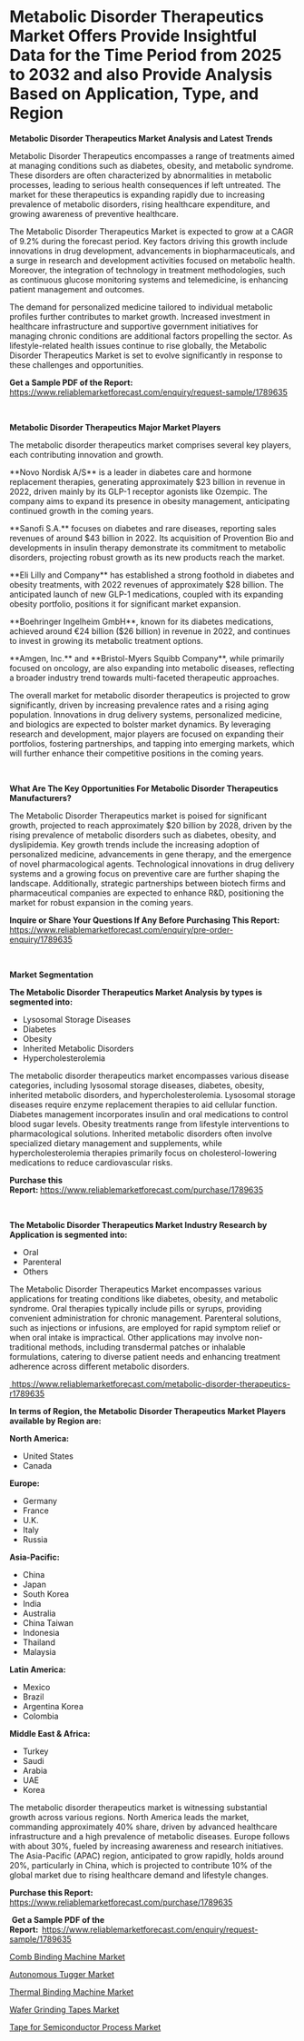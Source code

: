 <p><h1>Metabolic Disorder Therapeutics Market Offers Provide Insightful Data for the Time Period from 2025 to 2032 and also Provide Analysis Based on Application, Type, and Region</h1></p><p><strong>Metabolic Disorder Therapeutics Market Analysis and Latest Trends</strong></p>
<p><p>Metabolic Disorder Therapeutics encompasses a range of treatments aimed at managing conditions such as diabetes, obesity, and metabolic syndrome. These disorders are often characterized by abnormalities in metabolic processes, leading to serious health consequences if left untreated. The market for these therapeutics is expanding rapidly due to increasing prevalence of metabolic disorders, rising healthcare expenditure, and growing awareness of preventive healthcare. </p><p>The Metabolic Disorder Therapeutics Market is expected to grow at a CAGR of 9.2% during the forecast period. Key factors driving this growth include innovations in drug development, advancements in biopharmaceuticals, and a surge in research and development activities focused on metabolic health. Moreover, the integration of technology in treatment methodologies, such as continuous glucose monitoring systems and telemedicine, is enhancing patient management and outcomes. </p><p>The demand for personalized medicine tailored to individual metabolic profiles further contributes to market growth. Increased investment in healthcare infrastructure and supportive government initiatives for managing chronic conditions are additional factors propelling the sector. As lifestyle-related health issues continue to rise globally, the Metabolic Disorder Therapeutics Market is set to evolve significantly in response to these challenges and opportunities.</p></p>
<p><strong>Get a Sample PDF of the Report:&nbsp;</strong> <a href="https://www.reliablemarketforecast.com/enquiry/request-sample/1789635?utm_campaign=2011&utm_medium=2&utm_source=Github&utm_content=ia&utm_term=25032025&utm_id=metabolic-disorder-therapeutics">https://www.reliablemarketforecast.com/enquiry/request-sample/1789635</a></p>
<p>&nbsp;</p>
<p><strong>Metabolic Disorder Therapeutics Major Market Players</strong></p>
<p><p>The metabolic disorder therapeutics market comprises several key players, each contributing innovation and growth. </p><p>**Novo Nordisk A/S** is a leader in diabetes care and hormone replacement therapies, generating approximately $23 billion in revenue in 2022, driven mainly by its GLP-1 receptor agonists like Ozempic. The company aims to expand its presence in obesity management, anticipating continued growth in the coming years.</p><p>**Sanofi S.A.** focuses on diabetes and rare diseases, reporting sales revenues of around $43 billion in 2022. Its acquisition of Provention Bio and developments in insulin therapy demonstrate its commitment to metabolic disorders, projecting robust growth as its new products reach the market.</p><p>**Eli Lilly and Company** has established a strong foothold in diabetes and obesity treatments, with 2022 revenues of approximately $28 billion. The anticipated launch of new GLP-1 medications, coupled with its expanding obesity portfolio, positions it for significant market expansion.</p><p>**Boehringer Ingelheim GmbH**, known for its diabetes medications, achieved around €24 billion ($26 billion) in revenue in 2022, and continues to invest in growing its metabolic treatment options. </p><p>**Amgen, Inc.** and **Bristol-Myers Squibb Company**, while primarily focused on oncology, are also expanding into metabolic diseases, reflecting a broader industry trend towards multi-faceted therapeutic approaches.</p><p>The overall market for metabolic disorder therapeutics is projected to grow significantly, driven by increasing prevalence rates and a rising aging population. Innovations in drug delivery systems, personalized medicine, and biologics are expected to bolster market dynamics. By leveraging research and development, major players are focused on expanding their portfolios, fostering partnerships, and tapping into emerging markets, which will further enhance their competitive positions in the coming years.</p></p>
<p>&nbsp;</p>
<p><strong>What Are The Key Opportunities For Metabolic Disorder Therapeutics Manufacturers?</strong></p>
<p><p>The Metabolic Disorder Therapeutics market is poised for significant growth, projected to reach approximately $20 billion by 2028, driven by the rising prevalence of metabolic disorders such as diabetes, obesity, and dyslipidemia. Key growth trends include the increasing adoption of personalized medicine, advancements in gene therapy, and the emergence of novel pharmacological agents. Technological innovations in drug delivery systems and a growing focus on preventive care are further shaping the landscape. Additionally, strategic partnerships between biotech firms and pharmaceutical companies are expected to enhance R&D, positioning the market for robust expansion in the coming years.</p></p>
<p><strong>Inquire or Share Your Questions If Any Before Purchasing This Report:</strong> <a href="https://www.reliablemarketforecast.com/enquiry/pre-order-enquiry/1789635?utm_campaign=2011&utm_medium=2&utm_source=Github&utm_content=ia&utm_term=25032025&utm_id=metabolic-disorder-therapeutics">https://www.reliablemarketforecast.com/enquiry/pre-order-enquiry/1789635</a></p>
<p>&nbsp;</p>
<p><strong>Market Segmentation</strong></p>
<p><strong>The Metabolic Disorder Therapeutics Market Analysis by types is segmented into:</strong></p>
<p><ul><li>Lysosomal Storage Diseases</li><li>Diabetes</li><li>Obesity</li><li>Inherited Metabolic Disorders</li><li>Hypercholesterolemia</li></ul></p>
<p><p>The metabolic disorder therapeutics market encompasses various disease categories, including lysosomal storage diseases, diabetes, obesity, inherited metabolic disorders, and hypercholesterolemia. Lysosomal storage diseases require enzyme replacement therapies to aid cellular function. Diabetes management incorporates insulin and oral medications to control blood sugar levels. Obesity treatments range from lifestyle interventions to pharmacological solutions. Inherited metabolic disorders often involve specialized dietary management and supplements, while hypercholesterolemia therapies primarily focus on cholesterol-lowering medications to reduce cardiovascular risks.</p></p>
<p><strong>Purchase this Report:&nbsp;</strong><a href="https://www.reliablemarketforecast.com/purchase/1789635?utm_campaign=2011&utm_medium=2&utm_source=Github&utm_content=ia&utm_term=25032025&utm_id=metabolic-disorder-therapeutics">https://www.reliablemarketforecast.com/purchase/1789635</a></p>
<p>&nbsp;</p>
<p><strong>The Metabolic Disorder Therapeutics Market Industry Research by Application is segmented into:</strong></p>
<p><ul><li>Oral</li><li>Parenteral</li><li>Others</li></ul></p>
<p><p>The Metabolic Disorder Therapeutics Market encompasses various applications for treating conditions like diabetes, obesity, and metabolic syndrome. Oral therapies typically include pills or syrups, providing convenient administration for chronic management. Parenteral solutions, such as injections or infusions, are employed for rapid symptom relief or when oral intake is impractical. Other applications may involve non-traditional methods, including transdermal patches or inhalable formulations, catering to diverse patient needs and enhancing treatment adherence across different metabolic disorders.</p></p>
<p><a href="https://www.reliablemarketforecast.com/metabolic-disorder-therapeutics-r1789635?utm_campaign=2011&utm_medium=2&utm_source=Github&utm_content=ia&utm_term=25032025&utm_id=metabolic-disorder-therapeutics">&nbsp;https://www.reliablemarketforecast.com/metabolic-disorder-therapeutics-r1789635</a></p>
<p><strong>In terms of Region, the Metabolic Disorder Therapeutics Market Players available by Region are:</strong></p>
<p>
    <p> <strong> North America: </strong>
        <ul>
            <li>United States</li>
            <li>Canada</li>
        </ul>
        </p> 
    <p> <strong> Europe: </strong>
        <ul>
            <li>Germany</li>
            <li>France</li>
            <li>U.K.</li>
            <li>Italy</li>
            <li>Russia</li>
        </ul>
        </p> 
    <p> <strong> Asia-Pacific: </strong>
        <ul>
            <li>China</li>
            <li>Japan</li>
            <li>South Korea</li>
            <li>India</li>
            <li>Australia</li>
            <li>China Taiwan</li>
            <li>Indonesia</li>
            <li>Thailand</li>
            <li>Malaysia</li>
        </ul>
        </p> 
    <p> <strong> Latin America: </strong>
        <ul>
            <li>Mexico</li>
            <li>Brazil</li>
            <li>Argentina Korea</li>
            <li>Colombia</li>
        </ul>
        </p> 
    <p> <strong> Middle East & Africa: </strong>
        <ul>
            <li>Turkey</li>
            <li>Saudi</li>
            <li>Arabia</li>
            <li>UAE</li>
            <li>Korea</li>
        </ul>
    </p>
    </p>
<p><p>The metabolic disorder therapeutics market is witnessing substantial growth across various regions. North America leads the market, commanding approximately 40% share, driven by advanced healthcare infrastructure and a high prevalence of metabolic diseases. Europe follows with about 30%, fueled by increasing awareness and research initiatives. The Asia-Pacific (APAC) region, anticipated to grow rapidly, holds around 20%, particularly in China, which is projected to contribute 10% of the global market due to rising healthcare demand and lifestyle changes.</p></p>
<p><strong>Purchase this Report: </strong><a href="https://www.reliablemarketforecast.com/purchase/1789635?utm_campaign=2011&utm_medium=2&utm_source=Github&utm_content=ia&utm_term=25032025&utm_id=metabolic-disorder-therapeutics">https://www.reliablemarketforecast.com/purchase/1789635</a></p>
<p>&nbsp;<strong>Get a Sample PDF of the Report:&nbsp;&nbsp;</strong><a href="https://www.reliablemarketforecast.com/enquiry/request-sample/1789635?utm_campaign=2011&utm_medium=2&utm_source=Github&utm_content=ia&utm_term=25032025&utm_id=metabolic-disorder-therapeutics">https://www.reliablemarketforecast.com/enquiry/request-sample/1789635</a></p>
<p><strong></strong></p>
<p><p><a href="https://www.linkedin.com/pulse/comb-binding-machine-market-analysis-report-2025-2032-key-4tghc?utm_campaign=2011&utm_medium=2&utm_source=Github&utm_content=ia&utm_term=25032025&utm_id=metabolic-disorder-therapeutics">Comb Binding Machine Market</a></p><p><a href="https://www.linkedin.com/pulse/autonomous-tugger-market-size-insights-types-share-selling-9ebhe?utm_campaign=2011&utm_medium=2&utm_source=Github&utm_content=ia&utm_term=25032025&utm_id=metabolic-disorder-therapeutics">Autonomous Tugger Market</a></p><p><a href="https://www.linkedin.com/pulse/thermal-binding-machine-market-study-strategies-leading-brh4c?utm_campaign=2011&utm_medium=2&utm_source=Github&utm_content=ia&utm_term=25032025&utm_id=metabolic-disorder-therapeutics">Thermal Binding Machine Market</a></p><p><a href="https://github.com/bettysbozer/Market-Research-Report-List-1/blob/main/wafer-grinding-tapes-market.md?utm_campaign=2011&utm_medium=2&utm_source=Github&utm_content=ia&utm_term=25032025&utm_id=metabolic-disorder-therapeutics">Wafer Grinding Tapes Market</a></p><p><a href="https://github.com/achilekirwan/Market-Research-Report-List-1/blob/main/tape-for-semiconductor-process-market.md?utm_campaign=2011&utm_medium=2&utm_source=Github&utm_content=ia&utm_term=25032025&utm_id=metabolic-disorder-therapeutics">Tape for Semiconductor Process Market</a></p></p>